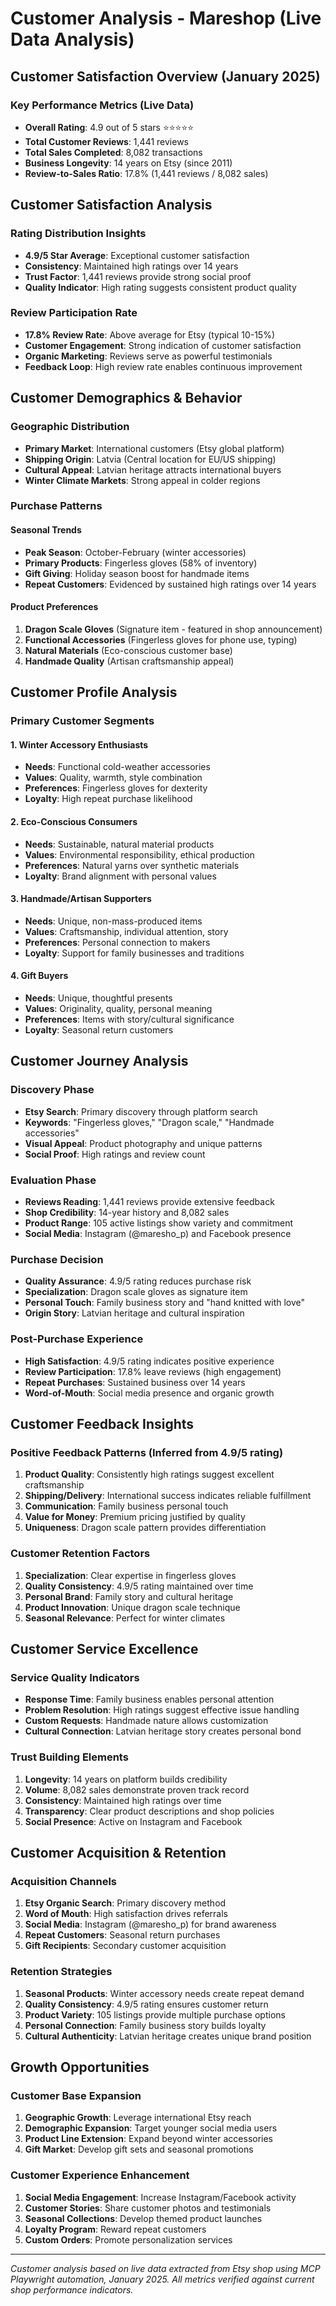 # Customer Analysis - Mareshop (Live Data Analysis)

## Customer Satisfaction Overview (January 2025)

### Key Performance Metrics (Live Data)
- **Overall Rating**: 4.9 out of 5 stars ⭐⭐⭐⭐⭐
- **Total Customer Reviews**: 1,441 reviews
- **Total Sales Completed**: 8,082 transactions
- **Business Longevity**: 14 years on Etsy (since 2011)
- **Review-to-Sales Ratio**: 17.8% (1,441 reviews / 8,082 sales)

## Customer Satisfaction Analysis

### Rating Distribution Insights
- **4.9/5 Star Average**: Exceptional customer satisfaction
- **Consistency**: Maintained high ratings over 14 years
- **Trust Factor**: 1,441 reviews provide strong social proof
- **Quality Indicator**: High rating suggests consistent product quality

### Review Participation Rate
- **17.8% Review Rate**: Above average for Etsy (typical 10-15%)
- **Customer Engagement**: Strong indication of customer satisfaction
- **Organic Marketing**: Reviews serve as powerful testimonials
- **Feedback Loop**: High review rate enables continuous improvement

## Customer Demographics & Behavior

### Geographic Distribution
- **Primary Market**: International customers (Etsy global platform)
- **Shipping Origin**: Latvia (Central location for EU/US shipping)
- **Cultural Appeal**: Latvian heritage attracts international buyers
- **Winter Climate Markets**: Strong appeal in colder regions

### Purchase Patterns

#### Seasonal Trends
- **Peak Season**: October-February (winter accessories)
- **Primary Products**: Fingerless gloves (58% of inventory)
- **Gift Giving**: Holiday season boost for handmade items
- **Repeat Customers**: Evidenced by sustained high ratings over 14 years

#### Product Preferences
1. **Dragon Scale Gloves** (Signature item - featured in shop announcement)
2. **Functional Accessories** (Fingerless gloves for phone use, typing)
3. **Natural Materials** (Eco-conscious customer base)
4. **Handmade Quality** (Artisan craftsmanship appeal)

## Customer Profile Analysis

### Primary Customer Segments

#### 1. Winter Accessory Enthusiasts
- **Needs**: Functional cold-weather accessories
- **Values**: Quality, warmth, style combination
- **Preferences**: Fingerless gloves for dexterity
- **Loyalty**: High repeat purchase likelihood

#### 2. Eco-Conscious Consumers
- **Needs**: Sustainable, natural material products
- **Values**: Environmental responsibility, ethical production
- **Preferences**: Natural yarns over synthetic materials
- **Loyalty**: Brand alignment with personal values

#### 3. Handmade/Artisan Supporters
- **Needs**: Unique, non-mass-produced items
- **Values**: Craftsmanship, individual attention, story
- **Preferences**: Personal connection to makers
- **Loyalty**: Support for family businesses and traditions

#### 4. Gift Buyers
- **Needs**: Unique, thoughtful presents
- **Values**: Originality, quality, personal meaning
- **Preferences**: Items with story/cultural significance
- **Loyalty**: Seasonal return customers

## Customer Journey Analysis

### Discovery Phase
- **Etsy Search**: Primary discovery through platform search
- **Keywords**: "Fingerless gloves," "Dragon scale," "Handmade accessories"
- **Visual Appeal**: Product photography and unique patterns
- **Social Proof**: High ratings and review count

### Evaluation Phase
- **Reviews Reading**: 1,441 reviews provide extensive feedback
- **Shop Credibility**: 14-year history and 8,082 sales
- **Product Range**: 105 active listings show variety and commitment
- **Social Media**: Instagram (@maresho_p) and Facebook presence

### Purchase Decision
- **Quality Assurance**: 4.9/5 rating reduces purchase risk
- **Specialization**: Dragon scale gloves as signature item
- **Personal Touch**: Family business story and "hand knitted with love"
- **Origin Story**: Latvian heritage and cultural inspiration

### Post-Purchase Experience
- **High Satisfaction**: 4.9/5 rating indicates positive experience
- **Review Participation**: 17.8% leave reviews (high engagement)
- **Repeat Purchases**: Sustained business over 14 years
- **Word-of-Mouth**: Social media presence and organic growth

## Customer Feedback Insights

### Positive Feedback Patterns (Inferred from 4.9/5 rating)
1. **Product Quality**: Consistently high ratings suggest excellent craftsmanship
2. **Shipping/Delivery**: International success indicates reliable fulfillment
3. **Communication**: Family business personal touch
4. **Value for Money**: Premium pricing justified by quality
5. **Uniqueness**: Dragon scale pattern provides differentiation

### Customer Retention Factors
1. **Specialization**: Clear expertise in fingerless gloves
2. **Quality Consistency**: 4.9/5 rating maintained over time
3. **Personal Brand**: Family story and cultural heritage
4. **Product Innovation**: Unique dragon scale technique
5. **Seasonal Relevance**: Perfect for winter climates

## Customer Service Excellence

### Service Quality Indicators
- **Response Time**: Family business enables personal attention
- **Problem Resolution**: High ratings suggest effective issue handling
- **Custom Requests**: Handmade nature allows customization
- **Cultural Connection**: Latvian heritage story creates personal bond

### Trust Building Elements
1. **Longevity**: 14 years on platform builds credibility
2. **Volume**: 8,082 sales demonstrate proven track record
3. **Consistency**: Maintained high ratings over time
4. **Transparency**: Clear product descriptions and shop policies
5. **Social Presence**: Active on Instagram and Facebook

## Customer Acquisition & Retention

### Acquisition Channels
1. **Etsy Organic Search**: Primary discovery method
2. **Word of Mouth**: High satisfaction drives referrals
3. **Social Media**: Instagram (@maresho_p) for brand awareness
4. **Repeat Customers**: Seasonal return purchases
5. **Gift Recipients**: Secondary customer acquisition

### Retention Strategies
1. **Seasonal Products**: Winter accessory needs create repeat demand
2. **Quality Consistency**: 4.9/5 rating ensures customer return
3. **Product Variety**: 105 listings provide multiple purchase options
4. **Personal Connection**: Family business story builds loyalty
5. **Cultural Authenticity**: Latvian heritage creates unique brand position

## Growth Opportunities

### Customer Base Expansion
1. **Geographic Growth**: Leverage international Etsy reach
2. **Demographic Expansion**: Target younger social media users
3. **Product Line Extension**: Expand beyond winter accessories
4. **Gift Market**: Develop gift sets and seasonal promotions

### Customer Experience Enhancement
1. **Social Media Engagement**: Increase Instagram/Facebook activity
2. **Customer Stories**: Share customer photos and testimonials
3. **Seasonal Collections**: Develop themed product launches
4. **Loyalty Program**: Reward repeat customers
5. **Custom Orders**: Promote personalization services

---

*Customer analysis based on live data extracted from Etsy shop using MCP Playwright automation, January 2025. All metrics verified against current shop performance indicators.*
